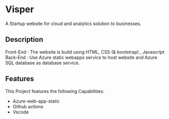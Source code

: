 # Visper 
 A Startup website for cloud and analytics solution to businesses.

## Description
Front-End : The website is build using HTML, CSS (& bootstrap) , Javascript 
Back-End : Use Azure static webapps service to host website and Azure SQL database as database service.

## Features
This Project features the following Capabilities:
- Azure-web-app-static
- Github actions
- Vscode